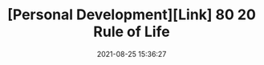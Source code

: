 ---
title: "[Personal Development][Link] 80 20 Rule of Life"
layout: external
external_url: https://asana.com/resources/pareto-principle-80-20-rule
date:   2021-08-25 15:36:27
---